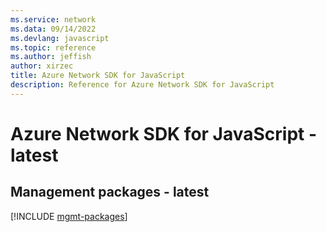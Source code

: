 ```yaml
---
ms.service: network
ms.data: 09/14/2022
ms.devlang: javascript
ms.topic: reference
ms.author: jeffish
author: xirzec
title: Azure Network SDK for JavaScript
description: Reference for Azure Network SDK for JavaScript
---
```

# Azure Network SDK for JavaScript - latest

## Management packages - latest
[!INCLUDE [mgmt-packages](network-mgmt-index.md)]